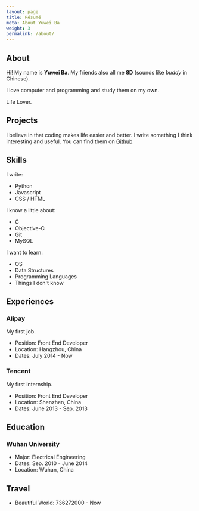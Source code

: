 ```yaml
---
layout: page
title: Résumé
meta: About Yuwei Ba
weight: 3
permalink: /about/
---
```


## About

Hi! My name is **Yuwei Ba**. My friends also all me **8D** (sounds like *buddy* in Chinese).

I love computer and programming and study them on my own.

Life Lover.

## Projects

I believe in that coding makes life easier and better. I write something I think interesting and useful. You can find them on [Github](https://github.com/ibigbug)


## Skills
I write:

* Python
* Javascript
* CSS / HTML

I know a little about:

* C
* Objective-C
* Git
* MySQL

I want to learn:

* OS
* Data Structures
* Programming Languages
* Things I don't know

## Experiences

### Alipay

My first job.

* Position: Front End Developer
* Location: Hangzhou, China
* Dates: July 2014 - Now

### Tencent

My first internship.

* Position: Front End Developer
* Location: Shenzhen, China
* Dates: June 2013 - Sep. 2013

## Education

### Wuhan University

* Major: Electrical Engineering
* Dates: Sep. 2010 - June 2014
* Location: Wuhan, China

## Travel

* Beautiful World: 736272000 - Now
